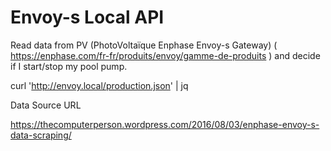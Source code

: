 # Envoy-s Local API
Read data from PV (PhotoVoltaïque Enphase Envoy-s Gateway)  ( https://enphase.com/fr-fr/produits/envoy/gamme-de-produits ) and decide if I start/stop my pool pump.


curl 'http://envoy.local/production.json' | jq 

Data Source URL

https://thecomputerperson.wordpress.com/2016/08/03/enphase-envoy-s-data-scraping/
